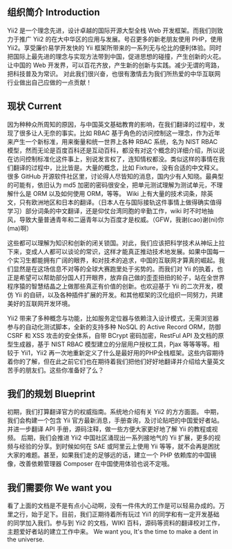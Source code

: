 组织简介 Introduction
----------------

Yii2 是一个理念先进，设计卓越的国际开源大型全栈 Web 开发框架。而我们则致力于推广 Yii2 的在大中华区的应用与发展。号召更多的新老朋友使用 PHP，使用 Yii2。享受廉价易学开发快的 Yii 框架所带来的一系列无与伦比的便利体验。同时把国际上最先进的理念与实现方法带到中国，促进思想的碰撞，产生创新的火花。
让中国的 Web 开发界，可以百花齐放，产生新的创新与实践。减少无谓的弯路，把科技普及为常识。
对此我们很兴奋，也很有激情去为我们所热爱的中华互联网行业做出自己应做的一点贡献！

现状 Current
----------------

因为种种众所周知的原因，与中国英文基础教育的影响，在我们翻译的过程中，发现了很多让人无奈的事实。比如 RBAC 基于角色的访问控制这一理念，作为近年来产生一个新标准，用来衡量和统一世界上各种 RBAC 系统，名为 NIST RBAC 模型，然而无论是百度百科还是互动百科，都没有对这个概念的详细介绍，所以说在访问控制标准化这件事上，别说发言权了，连知情权都没。类似这样的事情在我们翻译的过程中，比比皆是。大量的概念，比如 Fixture，没有合适的中文释义。很多 GitHub 开源软件社区里，讨论得人尽皆知的消息，国内少有人知晓。最典型的可能有，依旧认为 md5 加密的密码很安全，把单元测试理解为测试单元，不理解什么是 ORM 以及如何使用 ORM，等等。 Wiki 上有大量的技术词条，除英文，只有欧洲地区和日本的翻译。（日本人在与国际接轨这件事情上做得确实值得学习）部分词条的中文翻译，还是仰仗台湾同胞的辛勤工作，wiki 时不时地抽风，导致大量普通青年和二逼青年以为百度才是权威。（GFW，我谢(cao)谢(ni)你(ma)啊）

这些都可以理解为知识和创新的闭关锁国。对此，我们应该把科学技术从神坛上拉下来，变成人人都可以谈论的常识，这样才能真正推动技术地发展。如果中国每一个实习生都能拥有广阔的眼界，和对技术的追求，中国的互联网才算真的崛起。我们显然是在这场信息不对等的全球大赛跑里处于劣势的。而我们对 Yii 的执着，也正是希望可以帮助部分国人打开眼界，放弃自己做的歪歪扭扭的轮子，站在全世界程序猿的智慧结晶之上做那些真正有价值的创新。也欢迎基于 Yii 的二次开发，模仿 Yii 的自研，以及各种插件扩展的开发。和其他框架的汉化组织一同努力，共建美好的互联网开发环境。

Yii2 带来了多种概念与功能，比如服务定位器与依赖注入设计模式，无需浏览器参与的自动化测试脚本，全新的支持多种 NoSQL 的 Active Record ORM，防御 CSRF 和 XSS 攻击的安全体系，自带 BCrypt 密码加密，RestFul API 及文档的原型生成器，基于 NIST RBAC 模型建立的分层用户授权工具，Pjax 等等等等。相较于 Yii1，Yii2 再一次地重新定义了什么是最好用的PHP全栈框架。这些内容期待着你的了解，但在此之前它们也在期待着我们把他们好好地翻译并介绍给大量英文苦手的朋友们。这些你准备好了么？

我们的规划 Blueprint
----------------

初期，我们打算翻译官方的权威指南。系统地介绍有关 Yii2 的方方面面。
中期，我们会构建一个包含 Yii 官方最新消息，手册查询，及讨论贴吧的中国爱好者站。并进一步翻译 API 手册，源码注释，做一些方便大家更好地了解 Yii 的教程或视频。
后期，我们会推进 Yii2 中国社区涌现出一系列接地气的 Yii 扩展，更多的视频与经验的分享。到时候如何在 SAE 或阿里云上使用 Yii 等等，就不会再是困扰大家的难题。甚至，如果我们走的足够远的话，建立一个 PHP 依赖库的中国镜像，改善依赖管理器 Composer 在中国使用体验也说不定哦。

我们需要你 We want you
----------------

看了上面的文档是不是有点小心动啊，没有一件伟大的工作是可以轻易办成的。万里之行，始于足下。目前，我们正期待着所有玩过 Yii1 的同学和有一定开发基础的同学加入我们。参与到 Yii2 的文档，WIKI 百科，源码等资料的翻译校对工作，主题爱好者站的建立工作中来。
We want you, It's the time to make a dent in the universe.
